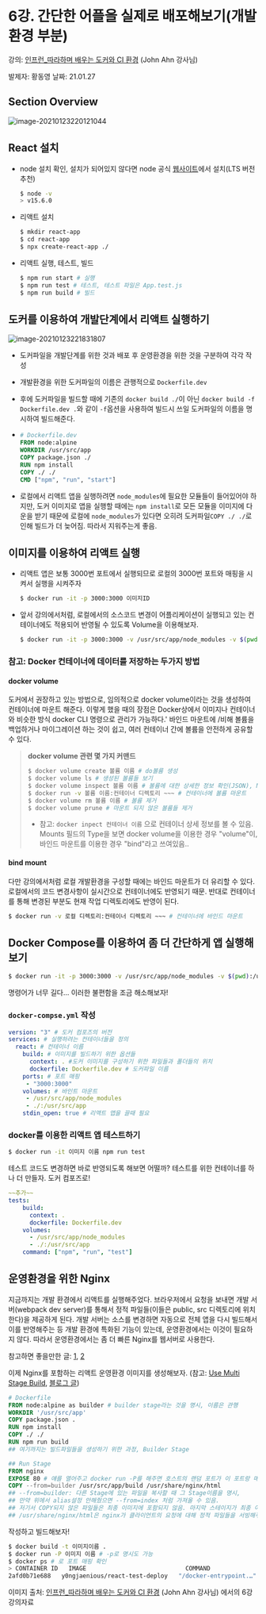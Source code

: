 # 6강. 간단한 어플을 실제로 배포해보기(개발 환경 부분)

강의: [인프런_따라하며 배우는 도커와 CI 환경](https://www.inflearn.com/course/%EB%94%B0%EB%9D%BC%ED%95%98%EB%A9%B0-%EB%B0%B0%EC%9A%B0%EB%8A%94-%EB%8F%84%EC%BB%A4-ci/) (John Ahn 강사님) 

발제자: 황동영
날짜: 21.01.27

## Section Overview

![image-20210123220121044](https://imgur.com/WBi6Flz)



## React 설치

- node 설치 확인, 설치가 되어있지 않다면 node 공식 [웹사이트](https://nodejs.org/ko/download/)에서 설치(LTS 버전 추천)

  ```bash
  $ node -v
  > v15.6.0
  ```

- 리액트 설치

   ```bash
  $ mkdir react-app
  $ cd react-app
  $ npx create-react-app ./
   ```

- 리액트 실행, 테스트, 빌드

  ```bash
  $ npm run start # 실행
  $ npm run test # 테스트, 테스트 파일은 App.test.js
  $ npm run build # 빌드
  ```



## 도커를 이용하여 개발단계에서 리액트 실행하기

![image-20210123221831807](https://imgur.com/YQUZOvs)

- 도커파일을 개발단계를 위한 것과 배포 후 운영환경을 위한 것을 구분하여 각각 작성

- 개발환경을 위한 도커파일의 이름은 관행적으로 ```Dockerfile.dev```

- 후에 도커파일을 빌드할 때에 기존의 `docker build ./`이 아닌 ```docker build -f Dockerfile.dev .```와 같이 ```-f```옵션을 사용하여 빌드시 쓰일 도커파일의 이름을 명시하여 빌드해준다.

- ```dockerfile
  # Dockerfile.dev
  FROM node:alpine
  WORKDIR /usr/src/app
  COPY package.json ./
  RUN npm install
  COPY ./ ./
  CMD ["npm", "run", "start"]
  ```

- 로컬에서 리액트 앱을 실행하려면 ```node_modules```에 필요한 모듈들이 들어있어야 하지만, 도커 이미지로 앱을 실행할 때에는 ```npm install```로 모든 모듈을 이미지에 다운을 받기 때문에 로컬에 ```node_modules```가 있다면 오히려 도커파일```COPY ./ ./```로 인해 빌드가 더 늦어짐. 따라서 지워주는게 좋음.

## 이미지를 이용하여 리액트 실행

- 리액트 앱은 보통 3000번 포트에서 실행되므로 로컬의 3000번 포트와 매핑을 시켜서 실행을 시켜주자

  ```bash
  $ docker run -it -p 3000:3000 이미지ID
  ```

- 앞서 강의에서처럼, 로컬에서의 소스코드 변경이 어플리케이션이 실행되고 있는 컨테이너에도 적용되어 반영될 수 있도록 Volume을 이용해보자.

  ```bash
  $ docker run -it -p 3000:3000 -v /usr/src/app/node_modules -v $(pwd):/usr/src/app 이미지ID
  ```

### 참고: Docker 컨테이너에 데이터를 저장하는 두가지 방법

#### docker volume

도커에서 권장하고 있는 방법으로, 임의적으로 docker volume이라는 것을 생성하여 컨테이너에 마운트 해준다. 이렇게 했을 때의 장점은 Docker상에서 이미지나 컨테이너와 비슷한 방식 docker CLI 명령으로 관리가 가능하다.' 바인드 마운트에 /비해 볼륨을 백업하거나 마이그레이션 하는 것이 쉽고, 여러 컨테이너 간에 볼륨을 안전하게 공유할 수 있다.

> **docker volume 관련 몇 가지 커맨드**
>
> ```bash
> $ docker volume create 볼륨 이름 # do볼륨 생성
> $ docker volume ls # 생성된 볼륨들 보기
> $ docker volume inspect 볼륨 이름 # 볼륨에 대한 상세한 정보 확인(JSON), Mountpoint필드가 로컬 경로
> $ docker run -v 볼륨 이름:컨테이너 디렉토리 ~~~ # 컨테이너에 볼륨 마운트
> $ docker volume rm 볼륨 이름 # 볼륨 제거
> $ docker volume prune # 마운트 되지 않은 볼륨들 제거
> ```
>
> - 참고: ```docker inpect 컨테이너 이름``` 으로 컨테이너 상세 정보를 볼 수 있음. Mounts 필드의 Type을 보면 docker volume을 이용한 경우 "volume"이, 바인드 마운트를 이용한 경우 "bind"라고 쓰여있음..

#### bind mount

다만 강의에서처럼 로컬 개발환경을 구성할 때에는 바인드 마운트가 더 유리할 수 있다. 로컬에서의 코드 변경사항이 실시간으로 컨테이너에도 반영되기 때문. 반대로 컨테이너를 통해 변경된 부분도 현재 작업 디렉토리에도 반영이 된다.

```bash
$ docker run -v 로컬 디렉토리:컨테이너 디렉토리 ~~~ # 컨테이너에 바인드 마운트
```



## Docker Compose를 이용하여 좀 더 간단하게 앱 실행해보기

```bash
$ docker run -it -p 3000:3000 -v /usr/src/app/node_modules -v $(pwd):/usr/src/app 이미지ID
```

명령어가 너무 길다... 이러한 불편함을 조금 해소해보자!

### `docker-compse.yml` 작성

~~~yaml
version: "3" # 도커 컴포즈의 버전
services: # 실행하려는 컨테이너들을 정의
  react: # 컨테이너 이름
    build: # 이미지를 빌드하기 위한 옵션들
      context: . #도커 이미지를 구성하기 위한 파일들과 폴더들의 위치
      dockerfile: Dockerfile.dev # 도커파일 이름
    ports: # 포트 매핑
     - "3000:3000"
    volumes: # 바인트 마운트
     - /usr/src/app/node_modules
     - ./:/usr/src/app
    stdin_open: true # 리액트 앱을 끌때 필요
~~~

### docker를 이용한 리액트 앱 테스트하기

```bash
$ docker run -it 이미지 이름 npm run test
```

테스트 코드도 변경하면 바로 반영되도록 해보면 어떨까? 테스트를 위한 컨테이너를 하나 더 만들자. 도커 컴포즈로!

~~~yaml
~~추가~~
tests:
    build:
      context: .
      dockerfile: Dockerfile.dev
    volumes:
      - /usr/src/app/node_modules
      - ./:/usr/src/app
    command: ["npm", "run", "test"]
~~~



##  운영환경을 위한 Nginx

지금까지는 개발 환경에서 리액트를 실행해주었다. 브라우저에서 요청을 보내면 개발 서버(webpack dev server)를 통해서 정적 파일들(이들은 public, src 디렉토리에 위치한다)을 제공하게 된다.  개발 서버는 소스를 변경하면 자동으로 전체 앱을 다시 빌드해서 이를 반영해주는 등 개발 환경에 특화된 기능이 있는데, 운영환경에서는 이것이 필요하지 않다. 따라서 운영환경에서는 좀 더 빠른 Nginx를 웹서버로 사용한다.

참고하면 좋을만한 글: [1](https://opentutorials.org/module/384/3462), [2](https://extrememanual.net/9976)

이제 Nginx를 포함하는 리액트 운영환경 이미지를 생성해보자. (참고: [Use Multi Stage Build](https://docs.docker.com/develop/develop-images/multistage-build/), [블로그 글](https://lynlab.co.kr/blog/89))

~~~dockerfile
# Dockerfile
FROM node:alpine as builder # builder stage라는 것을 명시, 이름은 관행
WORKDIR '/usr/src/app'
COPY package.json .
RUN npm install
COPY ./ ./
RUN npm run build
## 여기까지는 빌드파일들을 생성하기 위한 과정, Builder Stage

## Run Stage
FROM nginx
EXPOSE 80 # 얘를 열어주고 docker run -P를 해주면 호스트의 랜덤 포트가 이 포트랑 매핑됨.
COPY --from=builder /usr/src/app/build /usr/share/nginx/html
## --from=builder: 다른 Stage에 있는 파일을 복사할 때 그 Stage이름을 명시,
## 만약 위에서 alias설정 안해줬으면 --from=index 처럼 가져올 수 있음.
## 저기서 COPY되지 않은 파일들은 최종 이미지에 포함되지 않음. 마지막 스테이지가 최종 이미지를 생성함!
## /usr/share/nginx/html은 nginx가 클라이언트의 요청에 대해 정적 파일들을 서빙해주는 위치
~~~

작성하고 빌드해보자!

~~~bash
$ docker build -t 이미지이름 .
$ docker run -P 이미지 이름 # -p로 명시도 가능
$ docker ps # 로 포트 매핑 확인
> CONTAINER ID   IMAGE                            COMMAND                  CREATED         STATUS         PORTS                   NAMES
2afd0b71e688   y0ngjaenious/react-test-deploy   "/docker-entrypoint.…"   4 seconds ago   Up 3 seconds   0.0.0.0:55000->80/tcp   festive_sinoussi
~~~



이미지 출처: [인프런_따라하며 배우는 도커와 CI 환경](https://www.inflearn.com/course/%EB%94%B0%EB%9D%BC%ED%95%98%EB%A9%B0-%EB%B0%B0%EC%9A%B0%EB%8A%94-%EB%8F%84%EC%BB%A4-ci/) (John Ahn 강사님) 에서의 6강 강의자료
